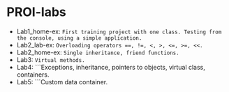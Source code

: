 # PROI-labs

* Lab1_home-ex: ```
                First training project with one class. Testing from the console, using a simple application. 
                ```
* Lab2_lab-ex: ```Overloading operators ==, !=, <, >, <=, >=, <<.```
* Lab2_home-ex: ```Single inheritance, friend functions.```
* Lab3: ```Virtual methods.``` 
* Lab4: ```Exceptions, inheritance, pointers to objects, virtual class, containers.
* Lab5: ```Custom data container.
